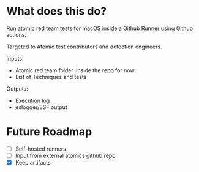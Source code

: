 # What does this do?
Run atomic red team tests for macOS inside a Github Runner using Github actions.

Targeted to Atomic test contributors and detection engineers.

Inputs:
- Atomic red team folder. Inside the repo for now.
- List of Techniques and tests

Outputs:
- Execution log
- eslogger/ESF output

# Future Roadmap
- [ ] Self-hosted runners 
- [ ] Input from external atomics github repo
- [x] Keep artifacts